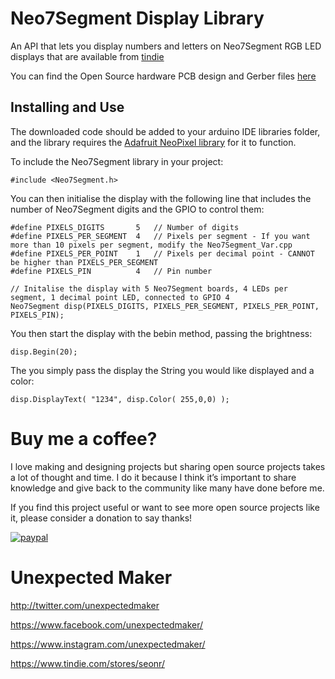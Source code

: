 # Neo7Segment Display Library
An API that lets you display numbers and letters on Neo7Segment RGB LED displays that are available from [tindie](https://www.tindie.com/products/seonr/neo7segment-display/)

You can find the Open Source hardware PCB design and Gerber files [here](https://github.com/UnexpectedMaker/Neo7Segment-Design-Files)

## Installing and Use
The downloaded code should be added to your arduino IDE libraries folder, and the library requires the [Adafruit NeoPixel library](https://github.com/adafruit/Adafruit_NeoPixel) for it to function.

To include the Neo7Segment library in your project:

    #include <Neo7Segment.h>

You can then initialise the display with the following line that includes the number of Neo7Segment digits and the GPIO to control them:

    #define PIXELS_DIGITS       5   // Number of digits
    #define PIXELS_PER_SEGMENT  4   // Pixels per segment - If you want more than 10 pixels per segment, modify the Neo7Segment_Var.cpp
    #define PIXELS_PER_POINT    1   // Pixels per decimal point - CANNOT be higher than PIXELS_PER_SEGMENT
    #define PIXELS_PIN          4   // Pin number

    // Initalise the display with 5 Neo7Segment boards, 4 LEDs per segment, 1 decimal point LED, connected to GPIO 4
    Neo7Segment disp(PIXELS_DIGITS, PIXELS_PER_SEGMENT, PIXELS_PER_POINT, PIXELS_PIN);

You then start the display with the bebin method, passing the brightness:

    disp.Begin(20);

The you simply pass the display the String you would like displayed and a color:

    disp.DisplayText( "1234", disp.Color( 255,0,0) );
    
# Buy me a coffee?
I love making and designing projects but sharing open source projects takes a lot of thought and time. I do it because I think it’s important to share knowledge and give back to the community like many have done before me.

If you find this project useful or want to see more open source projects like it, please consider a donation to say thanks!

[![paypal](https://www.buymeacoffee.com/assets/img/custom_images/orange_img.png)](https://www.buymeacoffee.com/YLVGbhJP0)

# Unexpected Maker
http://twitter.com/unexpectedmaker

https://www.facebook.com/unexpectedmaker/

https://www.instagram.com/unexpectedmaker/

https://www.tindie.com/stores/seonr/


